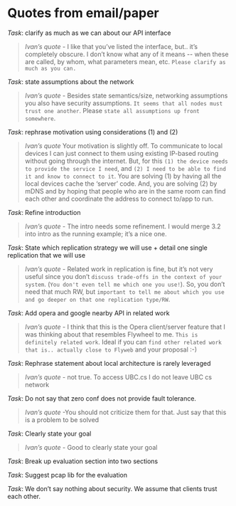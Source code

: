 
# Quotes from email/paper

*Task*: clarify as much as we can about our API interface
>*Ivan’s quote* - I like that you’ve listed the interface, but.. it’s completely obscure. I don’t know what any of it means -- when these are called, by whom, what parameters mean, etc. `Please clarify as much as you can.`

*Task*: state assumptions about the network
>*Ivan’s quote* - Besides state semantics/size, networking assumptions you also have security assumptions. `It seems that all nodes must trust one another`. Please `state all assumptions up front somewhere`.

*Task*: rephrase motivation using considerations (1) and (2)
>*Ivan’s quote* Your motivation is slightly off. To communicate to local devices I can just connect to them using existing IP-based routing without going through the internet. But, for this `(1) the device needs to provide the service I need`, and `(2) I need to be able to find it and know to connect to it`. You are solving (1) by having all the local devices cache the ‘server’ code. And, you are solving (2) by mDNS and by hoping that people who are in the same room can find each other and coordinate the address to connect to/app to run.

*Task*: Refine introduction
>*Ivan’s quote* - The intro needs some refinement. I would merge 3.2 into intro as the running example; it’s a nice one.

*Task*: State which replication strategy we will use + detail one single replication that we will use
>*Ivan’s quote* - Related work in replication is fine, but it’s not very useful since you don’t `discuss trade-offs in the context of your system`. (`You don't even tell me which one you use!`). So, you don’t need that much RW, but `important to tell me about which you use and go deeper on that one replication type/RW`.

*Task*: Add opera and google nearby API in related work
>*Ivan’s quote* - I think that this is the Opera client/server feature that I was thinking about that resembles Flywheel to me. `This is definitely related work`. Ideal if you can `find other related work that is.. actually close to Flyweb` and your proposal :-)

*Task*: Rephrase statement about local architecture is rarely leveraged
>*Ivan’s quote* - not true. To access UBC.cs I do not leave UBC cs network

*Task*: Do not say that zero conf does not provide fault tolerance.
>*Ivan’s quote* -You should not criticize them for that. Just say that this is a problem to be solved

*Task*: Clearly state your goal
>*Ivan’s quote* - Good to clearly state your goal

*Task*: Break up evaluation section into two sections

*Task*: Suggest pcap lib for the evaluation

*Task*: We don’t say nothing about security. We assume that clients trust each other.